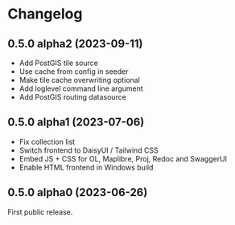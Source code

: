# Changelog

## 0.5.0 alpha2 (2023-09-11)

* Add PostGIS tile source
* Use cache from config in seeder
* Make tile cache overwriting optional
* Add loglevel command line argument
* Add PostGIS routing datasource

## 0.5.0 alpha1 (2023-07-06)

* Fix collection list
* Switch frontend to DaisyUI / Tailwind CSS
* Embed JS + CSS for OL, Maplibre, Proj, Redoc and SwaggerUI
* Enable HTML frontend in Windows build

## 0.5.0 alpha0 (2023-06-26)

First public release.
